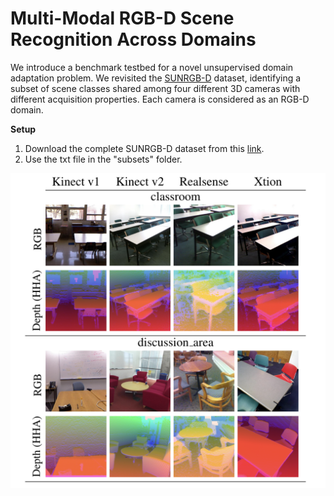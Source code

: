 # Multi-Modal RGB-D Scene Recognition Across Domains

We introduce a benchmark testbed for a novel unsupervised domain adaptation problem. We revisited the [SUNRGB-D](https://openaccess.thecvf.com/content_CVPR_2019/papers/Du_Translate-to-Recognize_Networks_for_RGB-D_Scene_Recognition_CVPR_2019_paper.pdf) dataset, identifying a subset of scene classes shared among four different 3D cameras with different acquisition properties. Each camera is considered as an RGB-D domain.

**Setup**

1. Download the complete SUNRGB-D dataset from this [link](https://github.com/ownstyledu/Translate-to-Recognize-Networks).
2. Use the txt file in the "subsets" folder.

![Test Image 1](image.png)


